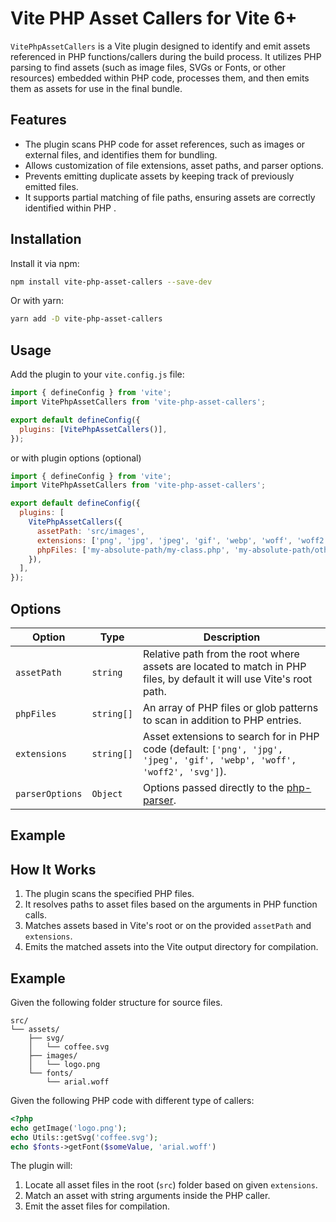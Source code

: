# Vite PHP Asset Callers for Vite 6+

`VitePhpAssetCallers` is a Vite plugin designed to identify and emit assets referenced in PHP functions/callers during the build process. It utilizes PHP parsing to find assets (such as image files, SVGs or Fonts, or other resources) embedded within PHP code, processes them, and then emits them as assets for use in the final bundle.

## Features

- The plugin scans PHP code for asset references, such as images or external files, and identifies them for bundling.
- Allows customization of file extensions, asset paths, and parser options.
- Prevents emitting duplicate assets by keeping track of previously emitted files.
- It supports partial matching of file paths, ensuring assets are correctly identified within PHP .

## Installation

Install it via npm:

```bash
npm install vite-php-asset-callers --save-dev
```

Or with yarn:

```bash
yarn add -D vite-php-asset-callers
```

## Usage

Add the plugin to your `vite.config.js` file:

```javascript
import { defineConfig } from 'vite';
import VitePhpAssetCallers from 'vite-php-asset-callers';

export default defineConfig({
  plugins: [VitePhpAssetCallers()],
});
```

or with plugin options (optional)

```javascript
import { defineConfig } from 'vite';
import VitePhpAssetCallers from 'vite-php-asset-callers';

export default defineConfig({
  plugins: [
    VitePhpAssetCallers({
      assetPath: 'src/images',
      extensions: ['png', 'jpg', 'jpeg', 'gif', 'webp', 'woff', 'woff2', 'svg'],
      phpFiles: ['my-absolute-path/my-class.php', 'my-absolute-path/other-classes/**/*.php'],
    }),
  ],
});
```

## Options

| Option          | Type       | Description                                                                                                            |
| --------------- | ---------- | ---------------------------------------------------------------------------------------------------------------------- |
| `assetPath`     | `string`   | Relative path from the root where assets are located to match in PHP files, by default it will use Vite's root path.   |
| `phpFiles`      | `string[]` | An array of PHP files or glob patterns to scan in addition to PHP entries.                                             |
| `extensions`    | `string[]` | Asset extensions to search for in PHP code (default: `['png', 'jpg', 'jpeg', 'gif', 'webp', 'woff', 'woff2', 'svg']`). |
| `parserOptions` | `Object`   | Options passed directly to the [php-parser](https://github.com/glayzzle/php-parser).                                   |

## Example

## How It Works

1. The plugin scans the specified PHP files.
2. It resolves paths to asset files based on the arguments in PHP function calls.
3. Matches assets based in Vite's root or on the provided `assetPath` and `extensions`.
4. Emits the matched assets into the Vite output directory for compilation.

## Example

Given the following folder structure for source files.


```plaintext
src/
└── assets/
    ├── svg/
    │   └── coffee.svg
    ├── images/
    │   └── logo.png
    └── fonts/
        └── arial.woff
```

Given the following PHP code with different type of callers:

```php
<?php
echo getImage('logo.png');
echo Utils::getSvg('coffee.svg');
echo $fonts->getFont($someValue, 'arial.woff')
```

The plugin will:

1. Locate all asset files in the root (`src`) folder based on given `extensions`.
2. Match an asset with string arguments inside the PHP caller.
3. Emit the asset files for compilation.

